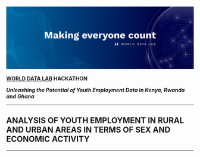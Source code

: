 ![alt text][logo]

[logo]:logo.jfif

**[WORLD DATA LAB]((https://worlddata.io/)) HACKATHON**

***Unleashing the Potential of Youth Employment Data in Kenya, Rwanda and Ghana***

---

## ANALYSIS OF YOUTH EMPLOYMENT IN RURAL AND URBAN AREAS IN TERMS OF SEX AND ECONOMIC ACTIVITY

---
